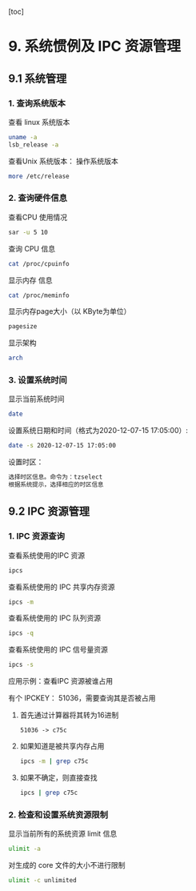 [toc]

# 9. 系统惯例及 IPC 资源管理

## 9.1 系统管理

### 1. 查询系统版本

查看 linux 系统版本

```bash
uname -a
lsb_release -a
```

查看Unix 系统版本： 操作系统版本

```bash
more /etc/release
```

### 2. 查询硬件信息

查看CPU 使用情况

```bash
sar -u 5 10
```

查询 CPU 信息

```bash
cat /proc/cpuinfo
```

显示内存 信息

```bash
cat /proc/meminfo
```

显示内存page大小（以 KByte为单位）

```bash
pagesize
```

显示架构

```bash
arch
```

### 3. 设置系统时间

显示当前系统时间

```bash
date
```

设置系统日期和时间（格式为2020-12-07-15 17:05:00）:

```bash
date -s 2020-12-07-15 17:05:00
```

设置时区：

```bash
选择时区信息。命令为：tzselect
根据系统提示，选择相应的时区信息
```

## 9.2 IPC 资源管理

### 1. IPC 资源查询

查看系统使用的IPC 资源

```bash
ipcs
```

查看系统使用的 IPC 共享内存资源

```bash
ipcs -m
```

查看系统使用的 IPC 队列资源

```bash
ipcs -q
```

查看系统使用的 IPC 信号量资源

```bash
ipcs -s
```

应用示例：查看IPC 资源被谁占用

有个 IPCKEY： 51036，需要查询其是否被占用

1. 首先通过计算器将其转为16进制

   ```
   51036 -> c75c
   ```

2. 如果知道是被共享内存占用

   ```bash
   ipcs -m | grep c75c
   ```

3. 如果不确定，则直接查找

   ```bash
   ipcs | grep c75c
   ```

### 2. 检查和设置系统资源限制

显示当前所有的系统资源 limit 信息

```bash
ulimit -a
```

对生成的 core 文件的大小不进行限制

```bash
ulimit -c unlimited
```



